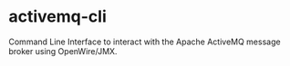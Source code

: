 # activemq-cli
Command Line Interface to interact with the Apache ActiveMQ message broker using OpenWire/JMX.

